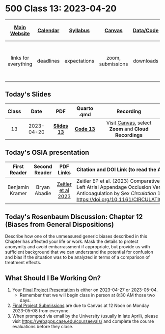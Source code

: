 # 500 Class 13: 2023-04-20

[Main Website](https://thomaselove.github.io/500-2023/) | [Calendar](https://thomaselove.github.io/500-2023/calendar.html) | [Syllabus](https://thomaselove.github.io/500-syllabus-2023) | [Canvas](https://canvas.case.edu) | [Data/Code](https://github.com/THOMASELOVE/500-data) |  [Sources](https://github.com/THOMASELOVE/500-classes-2023/tree/main/sources) | For help, email
:-----------: | :--------------: | :----------: | :---------: | :-------------: | :------: | :-----------: 
links for everything | deadlines | expectations | zoom, submissions | downloads | to read | `Thomas` dot `Love` at `case` dot `edu`

## Today's Slides

Class | Date | PDF | Quarto .qmd | Recording
:---: | :--------: | :------: | :------: | :-------------:
13 | 2023-04-20 | **[Slides 13](https://github.com/THOMASELOVE/500-slides-2023/blob/main/500_slides13.pdf)** | **[Code 13](https://github.com/THOMASELOVE/500-slides-2023/blob/main/500_slides13.qmd)** | Visit [Canvas](https://canvas.case.edu/), select **Zoom** and **Cloud Recordings**

## Today's OSIA presentation

First Reader | Second Reader | PDF Links | Citation and DOI Link (to read the Abstract)
:-----------: | :-----------: | :---------: | :-------------------------------------------------------------------------
Benjamin Kramer | Bryan Abadie | [Zeitler et al 2023](pdf/zeitler_2023.pdf) | Zeitler EP et al. (2023) Comparative Effectiveness of Left Atrial Appendage Occlusion Versus Oral Anticoagulation by Sex *Circulation* 147: 586–596. https://doi.org/10.1161/CIRCULATIONAHA.122.062765

## Today's Rosenbaum Discussion: Chapter 12 (Biases from General Dispositions)

Describe how one of the unmeasured generic biases described in this Chapter has affected your life or work. Mask the details to protect anonymity and avoid embarrassment if appropriate, but provide us with sufficient background that we can understand the potential for confusion and bias if the situation was to be analyzed in terms of a comparison of treatment effects.

## What Should I Be Working On?

1. Your [Final Project Presentation](https://thomaselove.github.io/500-2023/proj500.html#the-presentation) is either on 2023-04-27 or 2023-05-04. 
    - Remember that we will begin class in person at 8:30 AM those two days.
2. [Final Project Submissions](https://thomaselove.github.io/500-2023/proj500.html#final-materials) are due to Canvas at 12 Noon on Monday 2023-05-08 from everyone.
3. When prompted via email by the University (usually in late April), please visit https://webapps.case.edu/courseevals/ and complete the course evaluations before they close.

